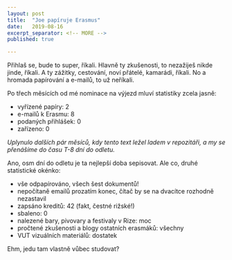 ```yaml
---
layout: post
title:  "Joe papíruje Erasmus"
date:   2019-08-16
excerpt_separator: <!-- MORE -->
published: true

---
```


<p class="intro"><span class="dropcap">P</span>řihlaš se, bude to super, říkali.
Hlavně ty zkušenosti, to nezažiješ nikde jinde, říkali.
A ty zážitky, cestování, noví přátelé, kamarádi, říkali.
No a hromada papírování a e-mailů, to už neříkali.</p>

<!-- MORE -->

Po třech měsících od mé nominace na výjezd mluví statistiky zcela jasně:
- vyřízené papíry: 2
- e-mailů k Erasmu: 8
- podaných přihlášek: 0
- zařízeno: 0

_Uplynulo dalších pár měsíců, kdy tento text ležel ladem v repozitáři, a my se přenášíme do času T-8 dní do odletu._

Ano, osm dní do odletu je ta nejlepší doba sepisovat. Ale co, druhé statistické okénko:
- vše odpapírováno, všech šest dokumentů!
- nepočítaně emailů prozatím konec, čítač by se na dvacítce rozhodně nezastavil
- zapsáno kreditů: 42 (fakt, čestné rižské!)
- sbaleno: 0
- nalezené bary, pivovary a festivaly v Rize: moc
- pročtené zkušenosti a blogy ostatních erasmáků: všechny
- VUT vizuálních materiálů: dostatek

Ehm, jedu tam vlastně vůbec studovat?
